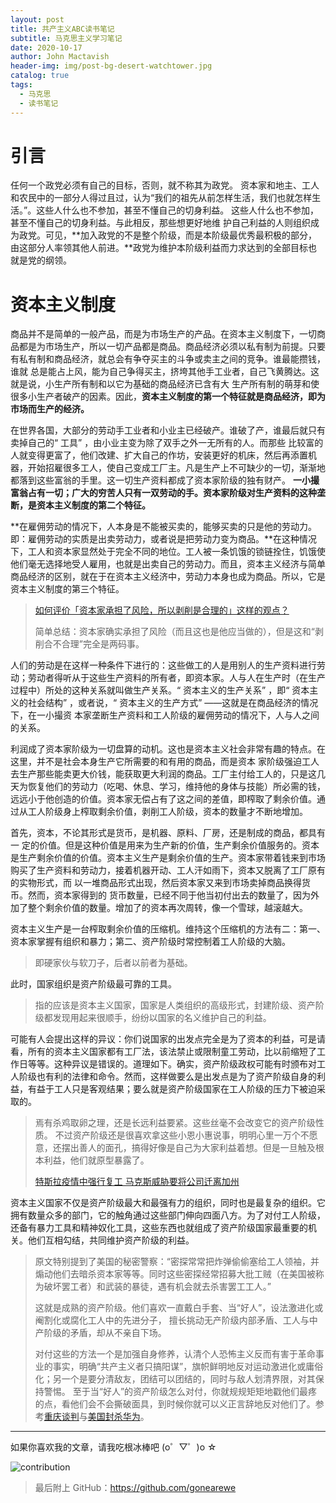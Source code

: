 ```yaml
---
layout: post
title: 共产主义ABC读书笔记
subtitle: 马克思主义学习笔记
date: 2020-10-17
author: John Mactavish
header-img: img/post-bg-desert-watchtower.jpg
catalog: true
tags:
  - 马克思
  - 读书笔记
---
```


# 引言

任何一个政党必须有自己的目标，否则，就不称其为政党。
资本家和地主、工人和农民中的一部分人得过且过，认为“我们的祖先从前怎样生活，我们也就怎样生活。”。这些人什么也不参加，甚至不懂自己的切身利益。
 这些人什么也不参加，甚至不懂自己的切身利益。与此相反，那些想更好地维
护自己利益的人则组织成为政党。可见，**加入政党的不是整个阶级，而是本阶级最优秀最积极的部分，由这部分人率领其他人前进。**政党为维护本阶级利益而力求达到的全部目标也就是党的纲领。

# 资本主义制度

商品并不是简单的一般产品，而是为市场生产的产品。在资本主义制度下，一切商品都是为市场生产，所以一切产品都是商品。商品经济必须以私有制为前提。只要有私有制和商品经济，就总会有争夺买主的斗争或卖主之间的竞争。谁最能攒钱，谁就
总是能占上风，能为自己争得买主，挤垮其他手工业者，自己飞黄腾达。这就是说，小生产所有制和以它为基础的商品经济已含有大
生产所有制的萌芽和使很多小生产者破产的因素。因此，**资本主义制度的第一个特征就是商品经济，即为市场而生产的经济。**

在世界各国，大部分的劳动手工业者和小业主已经破产。谁破了产，谁最后就只有卖掉自己的“ 工具” ，由小业主变为除了双手之外一无所有的人。而那些
比较富的人就变得更富了，他们改建、扩大自己的作坊，安装更好的机床，然后再添置机器，开始招雇很多工人，使自己变成工厂主。凡是生产上不可缺少的一切，渐渐地都落到这些富翁的手里。这一切生产资料都成了资本家阶级的独有财产。
**一小撮富翁占有一切；广大的穷苦人只有一双劳动的手。资本家阶级对生产资料的这种垄断，是资本主义制度的第二个特征。**

**在雇佣劳动的情况下，人本身是不能被买卖的，能够买卖的只是他的劳动力。即：雇佣劳动的实质是出卖劳动力，或者说是把劳动力变为商品。**在这种情况下，工人和资本家显然处于完全不同的地位。工人被一条饥饿的锁链拴住，饥饿使他们毫无选择地受人雇用，也就是出卖自己的劳动力。而且，资本主义经济与简单商品经济的区别，就在于在资本主义经济中，劳动力本身也成为商品。所以，它是资本主义制度的第三个特征。

> [如何评价「资本家承担了风险，所以剥削是合理的」这样的观点？](https://www.zhihu.com/question/416920766)
>
> 简单总结：资本家确实承担了风险（而且这也是他应当做的），但是这和“剥削合不合理”完全是两码事。

人们的劳动是在这样一种条件下进行的：这些做工的人是用别人的生产资料进行劳动；劳动者得听从于这些生产资料的所有者，即资本家。人与人在生产时（在生产过程中）所处的这种关系就叫做生产关系。“ 资本主义的生产关系” ，即“ 资本主义的社会结构” ，或者说，“ 资本主义的生产方式” ——这就是在商品经济的情况下，在一小撮资
本家垄断生产资料和工人阶级的雇佣劳动的情况下，人与人之间的关系。

利润成了资本家阶级为一切盘算的动机。这也是资本主义社会非常有趣的特点。在这里，并不是社会本身生产它所需要的和有用的商品，而是资本
家阶级强迫工人去生产那些能卖更大价钱，能获取更大利润的商品。工厂主付给工人的，只是这几天为恢复他们的劳动力（吃喝、休息、学习，维持他的身体与技能）所必需的钱，远远小于他创造的价值。资本家无偿占有了这之间的差值，即榨取了剩余价值。通过从工人阶级身上榨取剩余价值，剥削工人阶级，资本的数量才不断地增加。

首先，资本，不论其形式是货币，是机器、原料、厂房，还是制成的商品，都具有一
定的价值。但是这种价值是用来为生产新的价值，生产剩余价值服务的。资本是生产剩余价值的价值。资本主义生产是剩余价值的生产。资本家带着钱来到市场购买了生产资料和劳动力，接着机器开动、工人汗如雨下，资本又脱离了工厂原有的实物形式，而
以一堆商品形式出现，然后资本家又来到市场卖掉商品换得货币。然而，资本家得到的
货币数量，已经不同于他当初付出去的数量了，因为外加了整个剩余价值的数量。增加了的资本再次周转，像一个雪球，越滚越大。

资本主义生产是一台榨取剩余价值的压缩机。维持这个压缩机的方法有二：第一、资本家掌握有组织和暴力；第二、资产阶级时常控制着工人阶级的大脑。

> 即硬家伙与软刀子，后者以前者为基础。

此时，国家组织是资产阶级最可靠的工具。

> 指的应该是资本主义国家，国家是人类组织的高级形式，封建阶级、资产阶级都发现用起来很顺手，纷纷以国家的名义维护自己的利益。

可能有人会提出这样的异议：你们说国家的出发点完全是为了资本的利益，可是请看，所有的资本主义国家都有工厂法，该法禁止或限制童工劳动，比以前缩短了工作日等等。这种异议是错误的。道理如下。确实，资产阶级政权可能有时颁布对工人阶级也有利的法律和命令。然而，这样做要么是出发点是为了资产阶级自身的利益，有益于工人只是客观结果；要么就是资产阶级国家在工人阶级的压力下被迫采取的。

> 焉有杀鸡取卵之理，还是长远利益要紧。这些丝毫不会改变它的资产阶级性质。
> 不过资产阶级还是很喜欢拿这些小恩小惠说事，明明心里一万个不愿意，还摆出善人的面孔，搞得好像是自己为大家利益着想。但是一旦触及根本利益，他们就原型暴露了。
> 
> [特斯拉疫情中强行复工 马克斯威胁要将公司迁离加州](https://www.sohu.com/a/394647298_120399716)

资本主义国家不仅是资产阶级最大和最强有力的组织，同时也是最复杂的组织。它拥有数量众多的部门，它的触角通过这些部门伸向四面八方。为了对付工人阶级，还备有暴力工具和精神奴化工具，这些东西也就组成了资产阶级国家最重要的机关。他们互相勾结，共同维护资产阶级的利益。

> 原文特别提到了美国的秘密警察：“密探常常把炸弹偷偷塞给工人领袖，并煽动他们去暗杀资本家等等。同时这些密探经常招募大批工贼（在美国被称为破坏罢工者）和武装的暴徒，遇有机会就去杀害罢工工人。”
> 
> 这就是成熟的资产阶级。他们喜欢一直戴白手套、当“好人”，设法激进化或阉割化或腐化工人中的先进分子，
> 擅长挑动无产阶级内部矛盾、工人与中产阶级的矛盾，却从不亲自下场。
> 
> 对付这些的方法一个是加强自身修养，认清个人恐怖主义反而有害于革命事业的事实，明确“共产主义者只搞阳谋”，旗帜鲜明地反对运动激进化或庸俗化；另一个是要分清敌友，团结可以团结的，同时与敌人划清界限，对其保持警惕。
> 至于当“好人”的资产阶级怎么对付，你就规规矩矩地戳他们最疼的点，看他们会不会撕破面具，到时候你就可以义正言辞地反对他们了。参考[重庆谈判](https://baike.baidu.com/item/%E9%87%8D%E5%BA%86%E8%B0%88%E5%88%A4/1413)与[美国封杀华为](https://www.bilibili.com/video/BV1QA411a7bj?from=search&seid=16162772592058677853)。

---
如果你喜欢我的文章，请我吃根冰棒吧  (o゜▽゜)o ☆

![contribution](https://gonearewe.coding.net/p/blog/d/myblog/git/raw/master/img/contribution.jpg)

> 最后附上 GitHub：<https://github.com/gonearewe>
